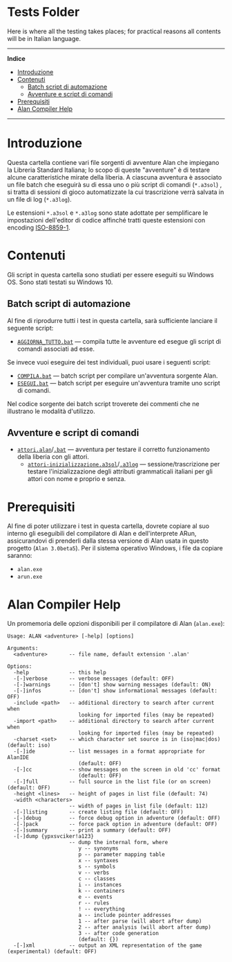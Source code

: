 # Tests Folder

Here is where all the testing takes places; for practical reasons all contents will be in Italian language.


-----

**Indice**

<!-- MarkdownTOC autolink="true" bracket="round" autoanchor="false" lowercase="only_ascii" uri_encoding="true" levels="1,2,3" -->

- [Introduzione](#introduzione)
- [Contenuti](#contenuti)
    - [Batch script di automazione](#batch-script-di-automazione)
    - [Avventure e script di comandi](#avventure-e-script-di-comandi)
- [Prerequisiti](#prerequisiti)
- [Alan Compiler Help](#alan-compiler-help)

<!-- /MarkdownTOC -->

-----


# Introduzione

Questa cartella contiene vari file sorgenti di avventure Alan che impiegano la Libreria Standard Italiana; lo scopo di queste "avventure" è di testare alcune caratteristiche mirate della liberia. A ciascuna avventura è associato un file batch che eseguirà su di essa uno o più script di comandi (`*.a3sol`) , si tratta di sessioni di gioco automatizzate la cui trascrizione verrà salvata in un file di log (`*.a3log`).

Le estensioni `*.a3sol` e `*.a3log` sono state adottate per semplificare le impostazioni dell'editor di codice affinché tratti queste estensioni con encoding [ISO-8859-1].


# Contenuti

Gli script in questa cartella sono studiati per essere eseguiti su Windows OS. Sono stati testati su Windows 10.

## Batch script di automazione

Al fine di riprodurre tutti i test in questa cartella, sarà sufficiente lanciare il seguente script: 

- [`AGGIORNA_TUTTO.bat`][AGGIORNA] — compila tutte le avventure ed esegue gli script di comandi associati ad esse.

Se invece vuoi eseguire dei test individuali, puoi usare i seguenti script: 

- [`COMPILA.bat`][COMPILA] — batch script per compilare un'avventura sorgente Alan.
- [`ESEGUI.bat`][ESEGUI] — batch script per eseguire un'avventura tramite uno script di comandi.



Nel codice sorgente dei batch script troverete dei commenti che ne illustrano le modalità d'utilizzo.

## Avventure e script di comandi

- [`attori.alan`][act src]/[`.bat`][act bat] — avventura per testare il corretto funzionamento della liberia con gli attori.
    + [`attori-inizializzazione.a3sol`][act-init scr]/[`.a3log`][act-init log] — sessione/trascrizione per testare l'inizializzazione degli attributi grammaticali italiani per gli attori con nome e proprio e senza.

[act src]: ./attori.alan "Visualizza il sorgente di questa avventura-test"
[act bat]: ./attori.bat  "Visualizza il batch per questa avventura-test"
[act-init scr]: ./attori-inizializzazione.a3sol "Visualizza lo script di comandi"
[act-init log]: ./attori-inizializzazione.a3log "Visualizza la trascrizione della sessione di test"

# Prerequisiti

Al fine di poter utilizzare i test in questa cartella, dovrete copiare al suo interno gli eseguibili del compilatore di Alan e dell'interprete ARun, assicurandovi di prenderli dalla stessa versione di Alan usata in questo progetto (`Alan 3.0beta5`). Per il sistema operativo Windows, i file da copiare saranno:

- `alan.exe`
- `arun.exe`



# Alan Compiler Help

Un promemoria delle opzioni disponibili per il compilatore di Alan (`alan.exe`):

```
Usage: ALAN <adventure> [-help] [options]

Arguments:
  <adventure>       -- file name, default extension '.alan'

Options:
  -help             -- this help
  -[-]verbose       -- verbose messages (default: OFF)
  -[-]warnings      -- [don't] show warning messages (default: ON)
  -[-]infos         -- [don't] show informational messages (default: OFF)
  -include <path>   -- additional directory to search after current when
                       looking for imported files (may be repeated)
  -import <path>    -- additional directory to search after current when
                       looking for imported files (may be repeated)
  -charset <set>    -- which character set source is in (iso|mac|dos) (default: iso)
  -[-]ide           -- list messages in a format appropriate for AlanIDE
                       (default: OFF)
  -[-]cc            -- show messages on the screen in old 'cc' format
                       (default: OFF)
  -[-]full          -- full source in the list file (or on screen) (default: OFF)
  -height <lines>   -- height of pages in list file (default: 74)
  -width <characters> 
                    -- width of pages in list file (default: 112)
  -[-]listing       -- create listing file (default: OFF)
  -[-]debug         -- force debug option in adventure (default: OFF)
  -[-]pack          -- force pack option in adventure (default: OFF)
  -[-]summary       -- print a summary (default: OFF)
  -[-]dump {ypxsvciker!a123} 
                    -- dump the internal form, where
                       y -- synonyms
                       p -- parameter mapping table
                       x -- syntaxes
                       s -- symbols
                       v -- verbs
                       c -- classes
                       i -- instances
                       k -- containers
                       e -- events
                       r -- rules
                       ! -- everything
                       a -- include pointer addresses
                       1 -- after parse (will abort after dump)
                       2 -- after analysis (will abort after dump)
                       3 -- after code generation
                       (default: {})
  -[-]xml           -- output an XML representation of the game (experimental) (default: OFF)
```


<!-----------------------------------------------------------------------------
                               REFERENCE LINKS                                
------------------------------------------------------------------------------>

[mondo alan]: ./il_mondo_di_alan.alan

[COMPILA]: ./COMPILA.bat
[ESEGUI]:  ./ESEGUI.bat
[AGGIORNA]: ./AGGIORNA_TUTTO.bat

[ISO-8859-1]: https://it.wikipedia.org/wiki/ISO/IEC_8859-1 "Vedi la pagina Wikipedia su ISO-8859-1"

<!-- EOF -->